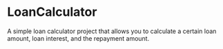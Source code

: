 # LoanCalculator
A simple loan calculator project that allows you to calculate a certain loan amount, loan interest, and the repayment amount.
